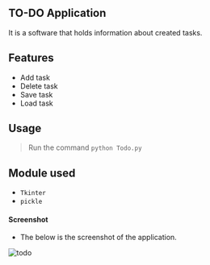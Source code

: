 ## TO-DO Application
It is a software that holds information about created tasks.


## Features
- Add task
- Delete task
- Save task
- Load task

## Usage

> Run the command `python Todo.py` 

## Module used
- `Tkinter`
- `pickle`

#### Screenshot
- The below is the screenshot of the application.

![todo](../Todo-App/img/todo-list-app.png)
